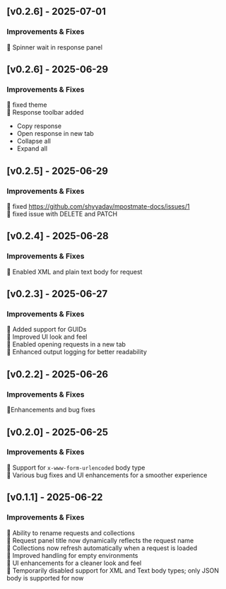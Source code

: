 ## [v0.2.6] - 2025-07-01
### Improvements & Fixes
🔹 Spinner wait in response panel

## [v0.2.6] - 2025-06-29
### Improvements & Fixes
🔹 fixed theme  
🔹 Response toolbar added
   * Copy response
   * Open response in new tab
   * Collapse all
   * Expand all   

## [v0.2.5] - 2025-06-29
### Improvements & Fixes
🔹 fixed https://github.com/shyyadav/mpostmate-docs/issues/1  
🔹 fixed issue with DELETE and PATCH

## [v0.2.4] - 2025-06-28
### Improvements & Fixes
🔹 Enabled XML and plain text body for request  

## [v0.2.3] - 2025-06-27
### Improvements & Fixes
🔹 Added support for GUIDs  
🔹 Improved UI look and feel  
🔹 Enabled opening requests in a new tab  
🔹 Enhanced output logging for better readability  

## [v0.2.2] - 2025-06-26
### Improvements & Fixes
🔹Enhancements and bug fixes

## [v0.2.0] - 2025-06-25
### Improvements & Fixes
🔹 Support for `x-www-form-urlencoded` body type  
🔹 Various bug fixes and UI enhancements for a smoother experience  

## [v0.1.1] - 2025-06-22
### Improvements & Fixes
🔹 Ability to rename requests and collections  
🔹 Request panel title now dynamically reflects the request name  
🔹 Collections now refresh automatically when a request is loaded  
🔹 Improved handling for empty environments  
🔹 UI enhancements for a cleaner look and feel  
🔹 Temporarily disabled support for XML and Text body types; only JSON body is supported for now  



